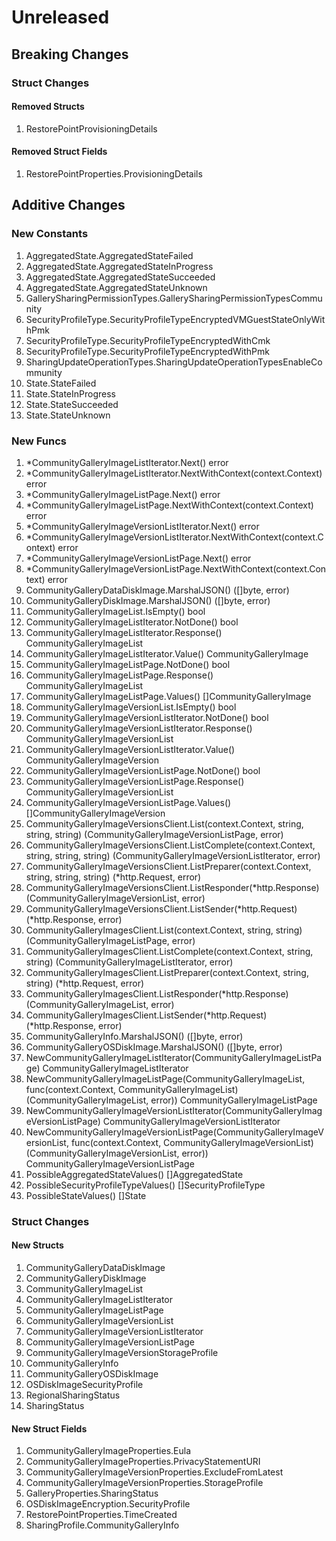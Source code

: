 # Unreleased

## Breaking Changes

### Struct Changes

#### Removed Structs

1. RestorePointProvisioningDetails

#### Removed Struct Fields

1. RestorePointProperties.ProvisioningDetails

## Additive Changes

### New Constants

1. AggregatedState.AggregatedStateFailed
1. AggregatedState.AggregatedStateInProgress
1. AggregatedState.AggregatedStateSucceeded
1. AggregatedState.AggregatedStateUnknown
1. GallerySharingPermissionTypes.GallerySharingPermissionTypesCommunity
1. SecurityProfileType.SecurityProfileTypeEncryptedVMGuestStateOnlyWithPmk
1. SecurityProfileType.SecurityProfileTypeEncryptedWithCmk
1. SecurityProfileType.SecurityProfileTypeEncryptedWithPmk
1. SharingUpdateOperationTypes.SharingUpdateOperationTypesEnableCommunity
1. State.StateFailed
1. State.StateInProgress
1. State.StateSucceeded
1. State.StateUnknown

### New Funcs

1. *CommunityGalleryImageListIterator.Next() error
1. *CommunityGalleryImageListIterator.NextWithContext(context.Context) error
1. *CommunityGalleryImageListPage.Next() error
1. *CommunityGalleryImageListPage.NextWithContext(context.Context) error
1. *CommunityGalleryImageVersionListIterator.Next() error
1. *CommunityGalleryImageVersionListIterator.NextWithContext(context.Context) error
1. *CommunityGalleryImageVersionListPage.Next() error
1. *CommunityGalleryImageVersionListPage.NextWithContext(context.Context) error
1. CommunityGalleryDataDiskImage.MarshalJSON() ([]byte, error)
1. CommunityGalleryDiskImage.MarshalJSON() ([]byte, error)
1. CommunityGalleryImageList.IsEmpty() bool
1. CommunityGalleryImageListIterator.NotDone() bool
1. CommunityGalleryImageListIterator.Response() CommunityGalleryImageList
1. CommunityGalleryImageListIterator.Value() CommunityGalleryImage
1. CommunityGalleryImageListPage.NotDone() bool
1. CommunityGalleryImageListPage.Response() CommunityGalleryImageList
1. CommunityGalleryImageListPage.Values() []CommunityGalleryImage
1. CommunityGalleryImageVersionList.IsEmpty() bool
1. CommunityGalleryImageVersionListIterator.NotDone() bool
1. CommunityGalleryImageVersionListIterator.Response() CommunityGalleryImageVersionList
1. CommunityGalleryImageVersionListIterator.Value() CommunityGalleryImageVersion
1. CommunityGalleryImageVersionListPage.NotDone() bool
1. CommunityGalleryImageVersionListPage.Response() CommunityGalleryImageVersionList
1. CommunityGalleryImageVersionListPage.Values() []CommunityGalleryImageVersion
1. CommunityGalleryImageVersionsClient.List(context.Context, string, string, string) (CommunityGalleryImageVersionListPage, error)
1. CommunityGalleryImageVersionsClient.ListComplete(context.Context, string, string, string) (CommunityGalleryImageVersionListIterator, error)
1. CommunityGalleryImageVersionsClient.ListPreparer(context.Context, string, string, string) (*http.Request, error)
1. CommunityGalleryImageVersionsClient.ListResponder(*http.Response) (CommunityGalleryImageVersionList, error)
1. CommunityGalleryImageVersionsClient.ListSender(*http.Request) (*http.Response, error)
1. CommunityGalleryImagesClient.List(context.Context, string, string) (CommunityGalleryImageListPage, error)
1. CommunityGalleryImagesClient.ListComplete(context.Context, string, string) (CommunityGalleryImageListIterator, error)
1. CommunityGalleryImagesClient.ListPreparer(context.Context, string, string) (*http.Request, error)
1. CommunityGalleryImagesClient.ListResponder(*http.Response) (CommunityGalleryImageList, error)
1. CommunityGalleryImagesClient.ListSender(*http.Request) (*http.Response, error)
1. CommunityGalleryInfo.MarshalJSON() ([]byte, error)
1. CommunityGalleryOSDiskImage.MarshalJSON() ([]byte, error)
1. NewCommunityGalleryImageListIterator(CommunityGalleryImageListPage) CommunityGalleryImageListIterator
1. NewCommunityGalleryImageListPage(CommunityGalleryImageList, func(context.Context, CommunityGalleryImageList) (CommunityGalleryImageList, error)) CommunityGalleryImageListPage
1. NewCommunityGalleryImageVersionListIterator(CommunityGalleryImageVersionListPage) CommunityGalleryImageVersionListIterator
1. NewCommunityGalleryImageVersionListPage(CommunityGalleryImageVersionList, func(context.Context, CommunityGalleryImageVersionList) (CommunityGalleryImageVersionList, error)) CommunityGalleryImageVersionListPage
1. PossibleAggregatedStateValues() []AggregatedState
1. PossibleSecurityProfileTypeValues() []SecurityProfileType
1. PossibleStateValues() []State

### Struct Changes

#### New Structs

1. CommunityGalleryDataDiskImage
1. CommunityGalleryDiskImage
1. CommunityGalleryImageList
1. CommunityGalleryImageListIterator
1. CommunityGalleryImageListPage
1. CommunityGalleryImageVersionList
1. CommunityGalleryImageVersionListIterator
1. CommunityGalleryImageVersionListPage
1. CommunityGalleryImageVersionStorageProfile
1. CommunityGalleryInfo
1. CommunityGalleryOSDiskImage
1. OSDiskImageSecurityProfile
1. RegionalSharingStatus
1. SharingStatus

#### New Struct Fields

1. CommunityGalleryImageProperties.Eula
1. CommunityGalleryImageProperties.PrivacyStatementURI
1. CommunityGalleryImageVersionProperties.ExcludeFromLatest
1. CommunityGalleryImageVersionProperties.StorageProfile
1. GalleryProperties.SharingStatus
1. OSDiskImageEncryption.SecurityProfile
1. RestorePointProperties.TimeCreated
1. SharingProfile.CommunityGalleryInfo
